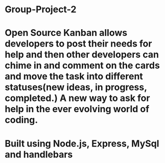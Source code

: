 # Group-Project-2

# Open Source Kanban allows developers to post their needs for help and then other developers can chime in and comment on the cards and move the task into different statuses(new ideas, in progress, completed.) A new way to ask for help in the ever evolving world of coding.

# Built using Node.js, Express, MySql and handlebars
